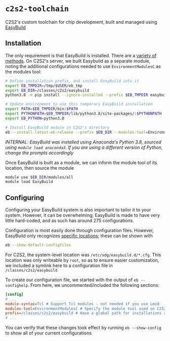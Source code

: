 # `c2s2-toolchain`

C2S2's custom toolchain for chip development, built and managed using [EasyBuild](https://easybuild.io/)

## Installation

The only requirement is that EasyBuild is installed. There are a [variety of methods](https://tutorial.easybuild.io/2023-eb-eessi-uk-workshop/easybuild-installation/). On C2S2's server, we built Easybuild as a separate module, noting the additional configurations needed to use `EnvironmentModulesC` as the modules tool:

```bash
# Define installation prefix, and install EasyBuild into it
export EB_TMPDIR=/tmp/$USER/eb_tmp
export EB_DIR=/classes/c2s2/easybuild
python3.8 -m pip install --ignore-installed --prefix $EB_TMPDIR easybuild

# Update environment to use this temporary EasyBuild installation
export PATH=$EB_TMPDIR/bin:$PATH
export PYTHONPATH=$EB_TMPDIR/lib/python3.8/site-packages/:$PYTHONPATH
export EB_PYTHON=python3.8

# Install EasyBuild module in C2S2's directory
eb --install-latest-eb-release --prefix $EB_DIR --modules-tool=EnvironmentModulesC --module-syntax=Tcl
```

*INTERNAL: EasyBuild was installed using Anaconda's Python 3.8, sourced using `module load anaconda3`. If you are using a different version of Python, change the prompts accordingly*

Once EasyBuild is built as a module, we can inform the module tool of its location, then source the module

```bash
module use $EB_DIR/modules/all
module load EasyBuild
```

## Configuring

Configuring your EasyBuild system is also important to tailor it to your system. However, it can be overwhelming; EasyBuild is made to have very little hard-coded, and as such has around 275 configurations.
 
Configuration is most easily done through configuration files. However, EasyBuild only recognizes [specific locations](https://docs.easybuild.io/configuration/#configuration_file); these can be shown with

```bash
eb --show-default-configfiles
```

For C2S2, the system-level location was `/etc/xdg/easybuild.d/*.cfg`. This location was only writeable by `root`, so as to ensure easier customization, we included a symlink here to a configuration file in `/classes/c2s2/easybuild`

To create our configuration file, we started with the output of `eb --confighelp`. From here, we uncommented/included the following sections:

```ini
[config]
# ...
module-syntax=Tcl # Support Tcl modules - not needed if you use Lmod
modules-tool=EnvironmentModulesC # Specify the module tool used on C2S2's server
prefix=/classes/c2s2/easybuild # Have a global path for installations and building
# ...
```

You can verify that these changes took effect by running `eb --show-config` to show all of your current configurations